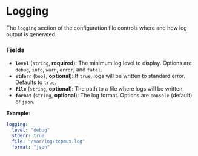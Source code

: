 # Logging

The `logging` section of the configuration file controls where and how log output is generated.

### Fields

- **`level`** (`string`, **required**): The minimum log level to display. Options are `debug`, `info`, `warn`, `error`, and `fatal`.
- **`stderr`** (`bool`, **optional**): If `true`, logs will be written to standard error. Defaults to `true`.
- **`file`** (`string`, **optional**): The path to a file where logs will be written.
- **`format`** (`string`, **optional**): The log format. Options are `console` (default) or `json`.

**Example**:

```yaml
logging:
  level: "debug"
  stderr: true
  file: "/var/log/tcpmux.log"
  format: "json"
```
